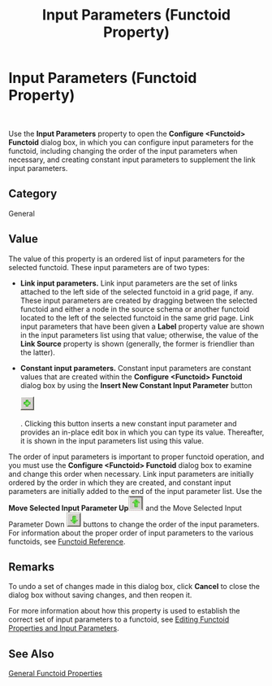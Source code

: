 ﻿---
title: Input Parameters (Functoid Property)
TOCTitle: Input Parameters (Functoid Property)
ms:assetid: e7af7273-1d80-4c6e-bb3e-0091700d35db
ms:mtpsurl: https://msdn.microsoft.com/library/Aa561660(v=BTS.80)
ms:contentKeyID: 51533058
ms.date: 08/30/2017
mtps_version: v=BTS.80
---

# Input Parameters (Functoid Property)

 

Use the **Input Parameters** property to open the **Configure \<Functoid\> Functoid** dialog box, in which you can configure input parameters for the functoid, including changing the order of the input parameters when necessary, and creating constant input parameters to supplement the link input parameters.

## Category

General

## Value

The value of this property is an ordered list of input parameters for the selected functoid. These input parameters are of two types:

  - **Link input parameters.** Link input parameters are the set of links attached to the left side of the selected functoid in a grid page, if any. These input parameters are created by dragging between the selected functoid and either a node in the source schema or another functoid located to the left of the selected functoid in the same grid page. Link input parameters that have been given a **Label** property value are shown in the input parameters list using that value; otherwise, the value of the **Link Source** property is shown (generally, the former is friendlier than the latter).

  - **Constant input parameters.** Constant input parameters are constant values that are created within the **Configure \<Functoid\> Functoid** dialog box by using the **Insert New Constant Input Parameter** button
    
    ![Adding constant input parameters to a functoid](images/Aa561660.e2c2e13d-f9ec-45e9-9f75-02a0d51b8941(BTS.80).jpeg "Adding constant input parameters to a functoid")
    
    . Clicking this button inserts a new constant input parameter and provides an in-place edit box in which you can type its value. Thereafter, it is shown in the input parameters list using this value.

The order of input parameters is important to proper functoid operation, and you must use the **Configure \<Functoid\> Functoid** dialog box to examine and change this order when necessary. Link input parameters are initially ordered by the order in which they are created, and constant input parameters are initially added to the end of the input parameter list. Use the **Move Selected Input Parameter Up**![Move up in the list](images/Aa561660.bb10da30-7479-46c9-87c1-9e8f6acbd4cc(BTS.80).jpeg "Move up in the list") and the Move Selected Input Parameter Down ![Moving down in a list](images/Aa561660.d15466eb-309d-449a-969c-1659d5164e58(BTS.80).jpeg "Moving down in a list") buttons to change the order of the input parameters. For information about the proper order of input parameters to the various functoids, see [Functoid Reference](functoid-reference.md).

## Remarks

To undo a set of changes made in this dialog box, click **Cancel** to close the dialog box without saving changes, and then reopen it.

For more information about how this property is used to establish the correct set of input parameters to a functoid, see [Editing Functoid Properties and Input Parameters](https://msdn.microsoft.com/library/aa559242\(v=bts.80\)).

## See Also

[General Functoid Properties](general-functoid-properties.md)

